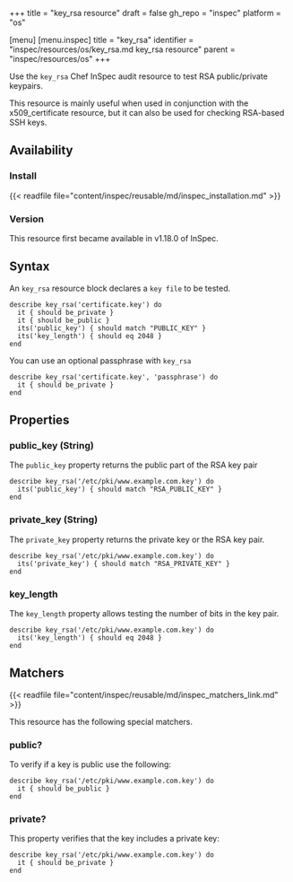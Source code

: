 +++
title = "key_rsa resource"
draft = false
gh_repo = "inspec"
platform = "os"

[menu]
  [menu.inspec]
    title = "key_rsa"
    identifier = "inspec/resources/os/key_rsa.md key_rsa resource"
    parent = "inspec/resources/os"
+++

Use the `key_rsa` Chef InSpec audit resource to test RSA public/private keypairs.

This resource is mainly useful when used in conjunction with the x509_certificate resource, but it can also be used for checking RSA-based SSH keys.

## Availability

### Install

{{< readfile file="content/inspec/reusable/md/inspec_installation.md" >}}

### Version

This resource first became available in v1.18.0 of InSpec.

## Syntax

An `key_rsa` resource block declares a `key file` to be tested.

    describe key_rsa('certificate.key') do
      it { should be_private }
      it { should be_public }
      its('public_key') { should match "PUBLIC_KEY" }
      its('key_length') { should eq 2048 }
    end

You can use an optional passphrase with `key_rsa`

    describe key_rsa('certificate.key', 'passphrase') do
      it { should be_private }
    end

## Properties

### public_key (String)

The `public_key` property returns the public part of the RSA key pair

    describe key_rsa('/etc/pki/www.example.com.key') do
      its('public_key') { should match "RSA_PUBLIC_KEY" }
    end

### private_key (String)

The `private_key` property returns the private key or the RSA key pair.

    describe key_rsa('/etc/pki/www.example.com.key') do
      its('private_key') { should match "RSA_PRIVATE_KEY" }
    end

### key_length

The `key_length` property allows testing the number of bits in the key pair.

    describe key_rsa('/etc/pki/www.example.com.key') do
      its('key_length') { should eq 2048 }
    end

## Matchers

{{< readfile file="content/inspec/reusable/md/inspec_matchers_link.md" >}}

This resource has the following special matchers.

### public?

To verify if a key is public use the following:

    describe key_rsa('/etc/pki/www.example.com.key') do
      it { should be_public }
    end

### private?

This property verifies that the key includes a private key:

    describe key_rsa('/etc/pki/www.example.com.key') do
      it { should be_private }
    end
